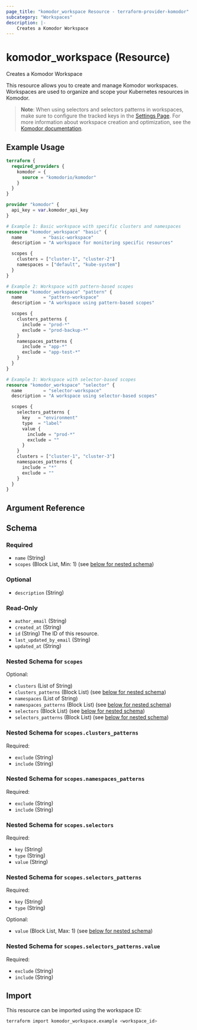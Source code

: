 ```yaml
---
page_title: "komodor_workspace Resource - terraform-provider-komodor"
subcategory: "Workspaces"
description: |-
    Creates a Komodor Workspace
---
```


# komodor_workspace (Resource)

Creates a Komodor Workspace

This resource allows you to create and manage Komodor workspaces. Workspaces are used to organize and scope your Kubernetes resources in Komodor.

> **Note**: When using selectors and selectors patterns in workspaces, make sure to configure the tracked keys in the [Settings Page](https://app.komodor.com/settings/tracked-keys). For more information about workspace creation and optimization, see the [Komodor documentation](https://help.komodor.com/hc/en-us/articles/25537329198866-Workspaces-Creation-Optimisation).

## Example Usage

```terraform
terraform {
  required_providers {
    komodor = {
      source = "komodorio/komodor"
    }
  }
}

provider "komodor" {
  api_key = var.komodor_api_key
}

# Example 1: Basic workspace with specific clusters and namespaces
resource "komodor_workspace" "basic" {
  name        = "basic-workspace"
  description = "A workspace for monitoring specific resources"

  scopes {
    clusters = ["cluster-1", "cluster-2"]
    namespaces = ["default", "kube-system"]
  }
}

# Example 2: Workspace with pattern-based scopes
resource "komodor_workspace" "pattern" {
  name        = "pattern-workspace"
  description = "A workspace using pattern-based scopes"

  scopes {
    clusters_patterns {
      include = "prod-*"
      exclude = "prod-backup-*"
    }
    namespaces_patterns {
      include = "app-*"
      exclude = "app-test-*"
    }
  }
}

# Example 3: Workspace with selector-based scopes
resource "komodor_workspace" "selector" {
  name        = "selector-workspace"
  description = "A workspace using selector-based scopes"

  scopes {
    selectors_patterns {
      key   = "environment"
      type  = "label"
      value {
        include = "prod-*"
        exclude = ""
      }
    }
    clusters = ["cluster-1", "cluster-3"]
    namespaces_patterns {
      include = "*"
      exclude = ""
    }
  }
}
```

## Argument Reference

<!-- schema generated by tfplugindocs -->
## Schema

### Required

- `name` (String)
- `scopes` (Block List, Min: 1) (see [below for nested schema](#nestedblock--scopes))

### Optional

- `description` (String)

### Read-Only

- `author_email` (String)
- `created_at` (String)
- `id` (String) The ID of this resource.
- `last_updated_by_email` (String)
- `updated_at` (String)

<a id="nestedblock--scopes"></a>
### Nested Schema for `scopes`

Optional:

- `clusters` (List of String)
- `clusters_patterns` (Block List) (see [below for nested schema](#nestedblock--scopes--clusters_patterns))
- `namespaces` (List of String)
- `namespaces_patterns` (Block List) (see [below for nested schema](#nestedblock--scopes--namespaces_patterns))
- `selectors` (Block List) (see [below for nested schema](#nestedblock--scopes--selectors))
- `selectors_patterns` (Block List) (see [below for nested schema](#nestedblock--scopes--selectors_patterns))

<a id="nestedblock--scopes--clusters_patterns"></a>
### Nested Schema for `scopes.clusters_patterns`

Required:

- `exclude` (String)
- `include` (String)


<a id="nestedblock--scopes--namespaces_patterns"></a>
### Nested Schema for `scopes.namespaces_patterns`

Required:

- `exclude` (String)
- `include` (String)


<a id="nestedblock--scopes--selectors"></a>
### Nested Schema for `scopes.selectors`

Required:

- `key` (String)
- `type` (String)
- `value` (String)


<a id="nestedblock--scopes--selectors_patterns"></a>
### Nested Schema for `scopes.selectors_patterns`

Required:

- `key` (String)
- `type` (String)

Optional:

- `value` (Block List, Max: 1) (see [below for nested schema](#nestedblock--scopes--selectors_patterns--value))

<a id="nestedblock--scopes--selectors_patterns--value"></a>
### Nested Schema for `scopes.selectors_patterns.value`

Required:

- `exclude` (String)
- `include` (String)

## Import

This resource can be imported using the workspace ID:

```sh
terraform import komodor_workspace.example <workspace_id>
``` 